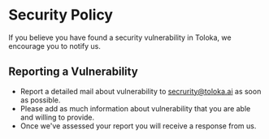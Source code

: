 # Security Policy

If you believe you have found a security vulnerability in Toloka, we encourage you to notify us.

## Reporting a Vulnerability

- Report a detailed mail about vulnerability to secrurity@toloka.ai as soon as possible.
- Please add as much information about vulnerability that you are able and willing to provide.
- Once we've assessed your report you will receive a response from us.

